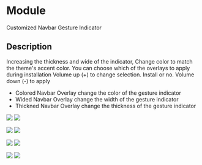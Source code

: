 # Module
 Customized Navbar Gesture Indicator

## Description
 Increasing the thickness and wide of the indicator, Change color to match the theme's accent color.
 You can choose which of the overlays to apply during installation
 Volume up (+) to change selection. Install or no.
 Volume down (-) to apply
- Colored Navbar Overlay change the color of the gesture indicator
- Wided Navbar Overlay change the width of the gesture indicator
- Thickned Navbar Overlay change the thickness of the gesture indicator

![](https://github.com/PycmShoma/CustomNavbarConstructor/blob/main/assets/0-1-1-choose.png)
![](https://github.com/PycmShoma/CustomNavbarConstructor/blob/main/assets/0-1-1-result.png)

![](https://github.com/PycmShoma/CustomNavbarConstructor/blob/main/assets/1-0-0-choose.png)
![](https://github.com/PycmShoma/CustomNavbarConstructor/blob/main/assets/1-0-0-result.png)

![](https://github.com/PycmShoma/CustomNavbarConstructor/blob/main/assets/1-1-0-choose.png)
![](https://github.com/PycmShoma/CustomNavbarConstructor/blob/main/assets/1-1-0-result.png)

![](https://github.com/PycmShoma/CustomNavbarConstructor/blob/main/assets/1-1-1-choose.png)
![](https://github.com/PycmShoma/CustomNavbarConstructor/blob/main/assets/1-1-1-result.png)
